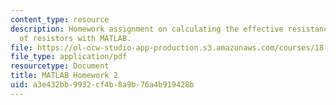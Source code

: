 ```yaml
---
content_type: resource
description: Homework assignment on calculating the effective resistance of a network
  of resistors with MATLAB.
file: https://ol-ocw-studio-app-production.s3.amazonaws.com/courses/18-085-computational-science-and-engineering-i-fall-2008/a3e432bb9932cf4b8a9b76a4b919428b_matlab2.pdf
file_type: application/pdf
resourcetype: Document
title: MATLAB Homework 2
uid: a3e432bb-9932-cf4b-8a9b-76a4b919428b
---
```


